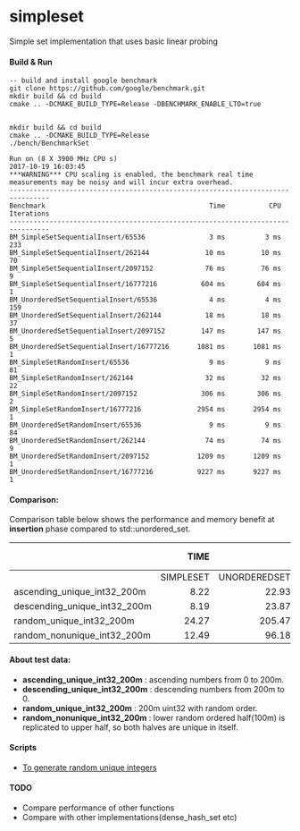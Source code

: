 # simpleset
Simple set implementation that uses basic linear probing

#### Build & Run
```
-- build and install google benchmark
git clone https://github.com/google/benchmark.git
mkdir build && cd build
cmake .. -DCMAKE_BUILD_TYPE=Release -DBENCHMARK_ENABLE_LTO=true


mkdir build && cd build
cmake .. -DCMAKE_BUILD_TYPE=Release
./bench/BenchmarkSet

Run on (8 X 3900 MHz CPU s)
2017-10-19 16:03:45
***WARNING*** CPU scaling is enabled, the benchmark real time measurements may be noisy and will incur extra overhead.
--------------------------------------------------------------------------------
Benchmark                                         Time           CPU Iterations
--------------------------------------------------------------------------------
BM_SimpleSetSequentialInsert/65536                3 ms          3 ms        233
BM_SimpleSetSequentialInsert/262144              10 ms         10 ms         70
BM_SimpleSetSequentialInsert/2097152             76 ms         76 ms          9
BM_SimpleSetSequentialInsert/16777216           604 ms        604 ms          1
BM_UnorderedSetSequentialInsert/65536             4 ms          4 ms        159
BM_UnorderedSetSequentialInsert/262144           18 ms         18 ms         37
BM_UnorderedSetSequentialInsert/2097152         147 ms        147 ms          5
BM_UnorderedSetSequentialInsert/16777216       1081 ms       1081 ms          1
BM_SimpleSetRandomInsert/65536                    9 ms          9 ms         81
BM_SimpleSetRandomInsert/262144                  32 ms         32 ms         22
BM_SimpleSetRandomInsert/2097152                306 ms        306 ms          2
BM_SimpleSetRandomInsert/16777216              2954 ms       2954 ms          1
BM_UnorderedSetRandomInsert/65536                 9 ms          9 ms         84
BM_UnorderedSetRandomInsert/262144               74 ms         74 ms          9
BM_UnorderedSetRandomInsert/2097152            1209 ms       1209 ms          1
BM_UnorderedSetRandomInsert/16777216           9227 ms       9227 ms          1
```

#### Comparison:
 Comparison table below shows the performance and memory benefit at **insertion** phase compared to std::unordered_set.

|                             |TIME      |              |PEAK MEMORY|              |
|-----------------------------|---------:|-------------:|----------:|-------------:|
|                             |SIMPLESET | UNORDEREDSET | SIMPLESET | UNORDEREDSET |
|ascending_unique_int32_200m  |8.22      | 22.93        |~2.6       |~9.0          |
|descending_unique_int32_200m |8.19      | 23.87        |~2.6       |~9.0          |
|random_unique_int32_200m     |24.27     | 205.47       |~4.5       |~9.6          |
|random_nonunique_int32_200m  |12.49     | 96.18        |~4.5       |~6.0          |



#### About test data:
* **ascending_unique_int32_200m** : ascending numbers from 0 to 200m.
* **descending_unique_int32_200m** : descending numbers from 200m to 0.
* **random_unique_int32_200m** : 200m uint32 with random order.
* **random_nonunique_int32_200m** : lower random ordered half(100m) is replicated to upper half, so both halves are unique in itself.

#### Scripts
* [To generate random unique integers](https://gist.github.com/Akdeniz/91a16867ab6e4f58a09a8cb030e84c82)

#### TODO
* Compare performance of other functions
* Compare with other implementations(dense_hash_set etc)
